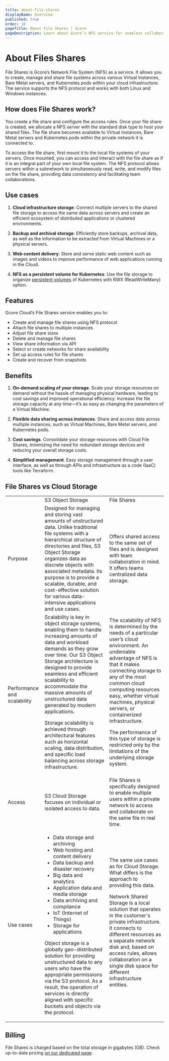 ```yaml
---
title: about-file-shares
displayName: Overview
published: true
order: 10
pageTitle: About File Shares | Gcore
pageDescription: Learn about Gcore’s NFS service for seamless collaboration & cost savings.
---
```

# About Files Shares

File Shares is Gcore’s Network File System (NFS) as a service. It allows you to create, manage and share file systems across various Virtual Instances, Bare Metal servers, and Kubernetes pods within your cloud infrastructure. The service supports the NFS protocol and works with both Linux and Windows instances. 

## How does File Shares work?

You create a file share and configure the access rules. Once your file share is created, we allocate a NFS server with the standard disk type to host your shared files. The file share becomes available to Virtual Instances, Bare Metal servers and Kubernetes pods within the private network it is connected to.

To access the file share, first mount it to the local file systems of your servers. Once mounted, you can access and interact with the file share as if it is an integral part of your own local file system. The NFS protocol allows servers within a subnetwork to simultaneously read, write, and modify files on the file share, providing data consistency and facilitating team collaborations.

## Use cases

1. **Cloud infrastructure storage**: Connect multiple servers to the shared file storage to access the same data across servers and create an efficient ecosystem of distributed applications or clustered environments.

2. **Backup and archival storage**: Efficiently store backups, archival data, as well as the information to be extracted from Virtual Machines or a physical servers.

3. **Web content delivery**: Store and serve static web content such as images and videos to improve performance of web applications running in the Cloud.

4. **NFS as a persistent volume for Kubernetes**: Use the file storage to organize <a href="https://gcore.com/docs/cloud/kubernetes/storage/create-a-pvc-and-bind-it-to-a-pod" target="_blank">persistent volumes</a> of Kubernetes with RWX (ReadWriteMany) option.

## Features

Gcore Cloud’s File Shares service enables you to:
- Create and manage file shares using NFS protocol
- Attach file shares to multiple instances
- Adjust file share sizes
- Delete and manage file shares
- View share information via API
- Select or create networks for share availability
- Set up access rules for file shares
- Create and recover from snapshots

## Benefits

1. **On-demand scaling of your storage**. Scale your storage resources on demand without the hassle of managing physical hardware, leading to cost savings and improved operational efficiency. Increase the file storage capacity at any time—it’s as easy as changing the parameters of a Virtual Machine.

2. **Flexible data sharing across instances**. Share and access data across multiple instances, such as Virtual Machines, Bare Metal servers, and Kubernetes pods.

3. **Cost savings**. Consolidate your storage resources with Cloud File Shares, minimizing the need for redundant storage devices and reducing your overall storage costs.

4. **Simplified management**. Easy storage management through a user interface, as well as through APIs and infrastructure as a code (IaaC) tools like Terraform.

## File Shares vs Cloud Storage

<table>
   <tr>
      <td>    </td>
      <td>S3 Object Storage</td>
      <td>File Shares</td>
   </tr>
   <tr>
      <td>Purpose</td>
      <td style="text-align: left">Designed for managing and storing vast amounts of unstructured data. Unlike traditional file systems with a hierarchical structure of directories and files, S3 Object Storage organizes data as discrete objects with associated metadata. Its purpose is to provide a scalable, durable, and cost-effective solution for various data-intensive applications and use cases.</td>
      <td style="text-align: left">Offers shared access to the same set of files and is designed with team collaboration in mind. It offers teams centralized data storage.</td>
   </tr>
   <tr>
      <td>Performance and scalability</td>
      <td style="text-align: left">Scalability is key in object storage systems, enabling them to handle increasing amounts of data and workload demands as they grow over time. Our S3 Object Storage architecture is designed to provide seamless and efficient scalability to accommodate the massive amounts of unstructured data generated by modern applications. 

Storage scalability is achieved through architectural features such as horizontal scaling, data distribution, and specific load balancing across storage infrastructure.
</td>
      <td style="text-align: left">The scalability of NFS is determined by the needs of a particular user’s cloud environment. An undeniable advantage of NFS is that it makes connecting storage to any of the most common cloud computing resources easy, whether virtual machines, physical servers, or containerized infrastructure.

The performance of this type of storage is restricted only by the limitations of the underlying storage system.
</td>
   </tr>
   <tr>
      <td>Access</td>
      <td style="text-align: left">S3 Cloud Storage focuses on individual or isolated access to data.</td>
      <td style="text-align: left">File Shares is specifically designed to enable multiple users within a private network to access and collaborate on the same file in real time.</td>
   </tr>
   <tr>
      <td>Use cases</td>
      <td style="text-align: left">

- Data storage and archiving
- Web hosting and content delivery
- Data backup and disaster recovery
- Big data and analytics
- Application data and media storage
- Data archiving and compliance
- IoT (Internet of Things)
- Storage for applications

Object storage is a globally geo-distributed solution for providing unstructured data to any users who have the appropriate permissions via the S3 protocol. As a result, the operation of services is directly aligned with specific buckets and objects via the protocol.
</td>
      <td style="text-align: left">The same use cases as for Cloud Storage. What differs is the approach to providing this data.

Network Shared Storage is a local solution that operates in the customer's private infrastructure. It connects to different resources as a separate network disk and, based on access rules, allows collaboration on a single disk space for different infrastructure entities.
</td>
</table>

## Billing

File Shares is charged based on the total storage in gigabytes (GB). Check up-to-date pricing <a href="https://gcore.com/pricing/cloud" target="_blank">on our dedicated page</a>.



